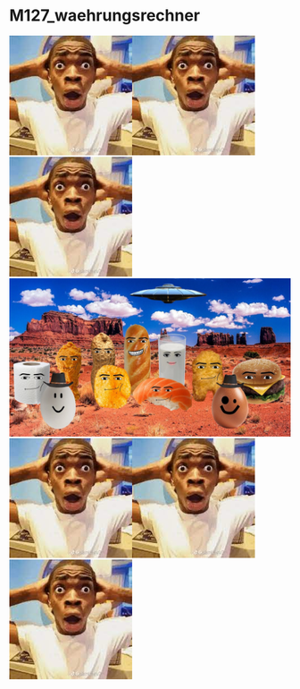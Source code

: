 # M127_waehrungsrechner

![](test2.jpeg)![](test2.jpeg)![](test2.jpeg)
![](test.jpg)
![](test2.jpeg)![](test2.jpeg)![](test2.jpeg)
